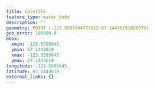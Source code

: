 ```yaml
---
title: Colville
feature_type: water_body
description: ''
geometry: POINT (-123.5595644775812 67.14436191028075)
geo_error: 100000.0
bbox:
  xmin: -123.5595645
  ymin: 67.1443619
  xmax: -123.5595645
  ymax: 67.1443619
longitude: -123.5595645
latitude: 67.1443619
external_links: {}
---
```

